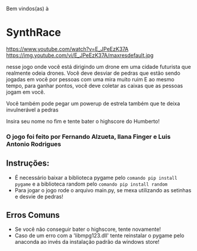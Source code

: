 Bem vindos(as) à

# SynthRace

https://www.youtube.com/watch?v=E_JPeEzK37A
https://img.youtube.com/vi/E_JPeEzK37A/maxresdefault.jpg

nesse jogo onde você está dirigindo um drone em uma cidade futurista que realmente odeia drones.
Você deve desviar de pedras que estão sendo jogadas em você por pessoas com uma mira muito ruim
E ao mesmo tempo, para ganhar pontos, você deve coletar as caixas que as pessoas jogam em você.

Você também pode pegar um powerup de estrela também que te deixa invulnerável a pedras

Insira seu nome no fim e tente bater o highscore do Humberto!

### O jogo foi feito por Fernando Alzueta, Ilana Finger e Luis Antonio Rodrigues

## Instruções:

- É necessário baixar a biblioteca pygame pelo ```comando pip install pygame``` e a biblioteca random pelo ```comando pip install random```
- Para jogar o jogo rode o arquivo main.py, se mexa utilizando as setinhas e desvie de pedras!

## Erros Comuns

- Se você não conseguir bater o highscore, tente novamente!
- Caso de um erro com a 'libmpg123.dll' tente reinstalar o pygame pelo anaconda ao invés da instalação padrão da windows store!
